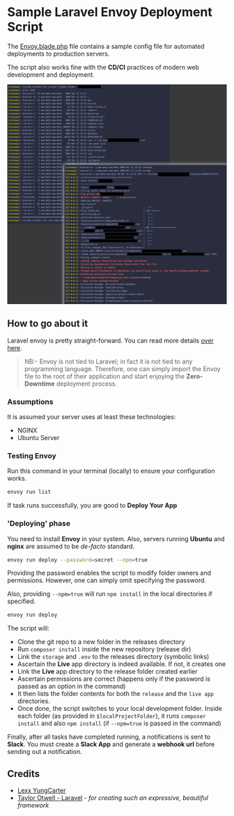 # Sample Laravel Envoy Deployment Script

The [Envoy.blade.php](https://github.com/lexxyungcarter/laravel-envoy/Envoy.blade.php) file contains a sample config file for automated deployments to production servers.

The script also works fine with the **CD/CI** practices of modern web development and deployment.

![Screenshot](screenshot.jpg?raw=true "Screenshot")

## How to go about it

Laravel envoy is pretty straight-forward. You can read more details [over here](https://laravel.com/docs/5.8/envoy). 

> NB:- Envoy is not tied to Laravel; in fact it is not tied to any programming language. Therefore, one can simply import the Envoy file to the root of their application and start enjoying the **Zero-Downtime** deployment process.

### Assumptions
It is assumed your server uses at least these technologies:
- NGINX
- Ubuntu Server

### Testing Envoy
Run this command in your terminal (locally) to ensure your configuration works.

```bash
envoy run list
```
If task runs successfully, you are good to **Deploy Your App**

### 'Deploying' phase
You need to install **Envoy** in your system. Also, servers running **Ubuntu** and **nginx** are assumed to be *de-facto* standard.

```bash
envoy run deploy --password=secret --npm=true
```
Providing the password enables the script to modify folder owners and permissions. However, one can simply omit specifying the password.

Also, providing `--npm=true` will run `npm install` in the local directories if specified.

```bash
envoy run deploy
```

The script will:
- Clone the git repo to a new folder in the releases directory
- Run `composer install` inside the new repository (release dir)
- Link the `storage` and `.env` to the releases directory (symbolic links)
- Ascertain the **Live** app directory is indeed available. If not, it creates one
- Link the **Live** app directory to the release folder created earlier
- Ascertain permissions are correct (happens only if the password is passed as an option in the command)
- It then lists the folder contents for both the `release` and the `live app` directories.
- Once done, the script switches to your local development folder. Inside each folder (as provided in `$localProjectFolder`), it runs `composer install` and also `npm install` (if `--npm=true` is passed in the command)

Finally, after all tasks have completed running, a notifications is sent to **Slack**. You must create a **Slack App** and generate a **webhook url** before sending out a notification.

## Credits
- [Lexx YungCarter](mailto:lexxyungcarter@gmail.com)
- [Taylor Otwell - Laravel](https://laravel.com) - *for creating such an expressive, beautiful framework*
